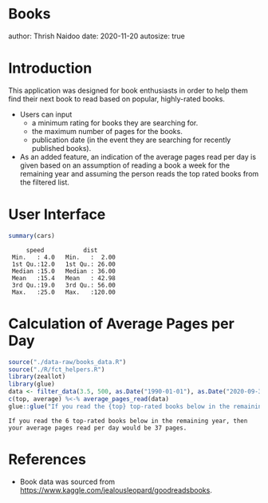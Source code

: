 Books
========================================================
author: Thrish Naidoo
date: 2020-11-20
autosize: true

Introduction
========================================================

This application was designed for book enthusiasts in order to help them find their next book to read based on popular, highly-rated books.

- Users can input
  * a minimum rating for books they are searching for.
  * the maximum number of pages for the books.
  * publication date (in the event they are searching for recently published books).
- As an added feature, an indication of the average pages read per day is given based on an assumption of reading a book a week for the remaining year and assuming the person reads the top rated books from the filtered list.

User Interface
========================================================


```r
summary(cars)
```

```
     speed           dist       
 Min.   : 4.0   Min.   :  2.00  
 1st Qu.:12.0   1st Qu.: 26.00  
 Median :15.0   Median : 36.00  
 Mean   :15.4   Mean   : 42.98  
 3rd Qu.:19.0   3rd Qu.: 56.00  
 Max.   :25.0   Max.   :120.00  
```

Calculation of Average Pages per Day
========================================================


```r
source("./data-raw/books_data.R")
source("./R/fct_helpers.R")
library(zeallot)
library(glue)
data <- filter_data(3.5, 500, as.Date("1990-01-01"), as.Date("2020-09-30"))
c(top, average) %<-% average_pages_read(data)
glue::glue("If you read the {top} top-rated books below in the remaining year, then your average pages read per day would be {average} pages.")
```

```
If you read the 6 top-rated books below in the remaining year, then your average pages read per day would be 37 pages.
```

References
========================================================
- Book data was sourced from <https://www.kaggle.com/jealousleopard/goodreadsbooks>.
